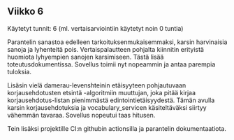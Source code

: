 ## Viikko 6
Käytetyt tunnit: 6 (ml. vertaisarviointiin käytetyt noin 0 tuntia)

Parantelin sanastoa edelleen tarkoituksenmukaisemmaksi, karsin harvinaisia sanoja ja lyhenteitä pois. Vertaispalautteen pohjalta kiinnitin erityistä huomiota lyhyempien sanojen karsimiseen. Tästä lisää toteutusdokumentissa. Sovellus toimii nyt nopeammin ja antaa parempia tuloksia. 

Lisäsin vielä damerau-levenshteinin etäisyyteen pohjautuvaan korjausehdotusten etsintä -algoritmiin muuttujan, joka pitää kirjaa korjausehdotus-listan pienimmästä edintointietäisyydestä. Tämän avulla karsin korjausehdotuksia ja vocabulary_servicen käsiteltäväksi siirtyy vähemmän tavaraa. Sovellus nopeutui taas hitusen.

Tein lisäksi projektille CI:n githubin actionsilla ja parantelin dokumentaatiota.


